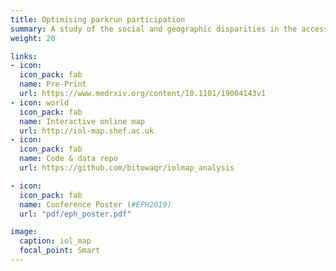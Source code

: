 ```yaml
---
title: Optimising parkrun participation 
summary: A study of the social and geographic disparities in the access to and the participation in parkrun events in England. The project aimed to support parkrun's planned expansion, by providing recommendations for 200 new event locations, maximising access for deprieved communities.  
weight: 20

links:
- icon: 
  icon_pack: fab
  name: Pre-Print
  url: https://www.medrxiv.org/content/10.1101/19004143v1
- icon: world
  icon_pack: fab
  name: Interactive online map
  url: http://iol-map.shef.ac.uk
- icon: 
  icon_pack: fab
  name: Code & data repo
  url: https://github.com/bitowaqr/iolmap_analysis

- icon: 
  icon_pack: fab
  name: Conference Poster (#EPH2019)
  url: "pdf/eph_poster.pdf"

image:
  caption: iol_map
  focal_point: Smart
---
```


